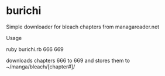 burichi
=======

Simple downloader for bleach chapters from managareader.net

Usage

ruby burichi.rb 666 669

downloads chapters 666 to 669 and stores them to
~/manga/bleach/[chapter#]/
